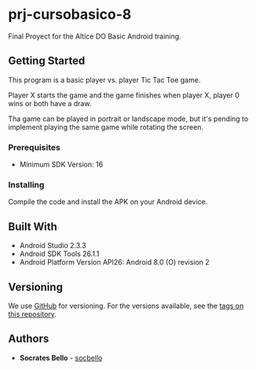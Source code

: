 # prj-cursobasico-8

Final Proyect for the Altice DO Basic Android training.

## Getting Started

This program is a basic player vs. player Tic Tac Toe game.

Player X starts the game and the game finishes when player X, player 0 wins or both have a draw.

Tha game can be played in portrait or landscape mode, but it's pending to implement playing the same game while rotating the screen.

### Prerequisites

* Minimum SDK Version: 16

### Installing

Compile the code and install the APK on your Android device.

## Built With

* Android Studio 2.3.3
* Android SDK Tools 26.1.1
* Android Platform Version API26: Android 8.0 (O) revision 2

## Versioning

We use [GitHub](http://github.com/) for versioning. For the versions available, see the [tags on this repository](https://github.com/socbello/prj-cursobasico-8/tags). 

## Authors

* **Socrates Bello** - [socbello](https://github.com/socbello)

